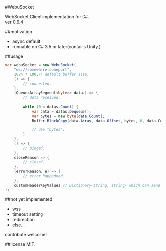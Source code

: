 #WebuSocket

WebSocket Client implementation for C#.  
ver 0.6.4

##motivation

* async default
* runnable on C# 3.5 or later(contains Unity.)

##usage

```C#
var webuSocket = new WebuSocket(
	"ws://somewhere:someport",
	1024 * 100,// default buffer size.
	() => {
		// connected.
	}, 
	(Queue<ArraySegment<byte>> datas) => {
		// data received.
		
		while (0 < datas.Count) {
			var data = datas.Dequeue();
			var bytes = new byte[data.Count];
			Buffer.BlockCopy(data.Array, data.Offset, bytes, 0, data.Count);
			
			// use "bytes".
		}
	}, 
	() => {
		// pinged.
	}, 
	closeReason => {
		// closed.
	}, 
	(errorReason, e) => {
		// error happedned.
	}, 
	customHeaderKeyValues // Dictionary<string, string> which can send with connecting signal.
);
```			

##not yet implemented
* wss
* timeout setting
* redirection
* else...

contribute welcome!

##license
MIT.

